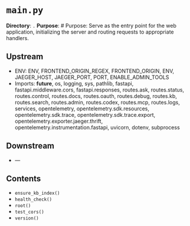 # `main.py`

**Directory**: `.`
**Purpose**: # Purpose: Serve as the entry point for the web application, initializing the server and routing requests to appropriate handlers.

## Upstream
- ENV: ENV, FRONTEND_ORIGIN_REGEX, FRONTEND_ORIGIN, ENV, JAEGER_HOST, JAEGER_PORT, PORT, ENABLE_ADMIN_TOOLS
- Imports: __future__, os, logging, sys, pathlib, fastapi, fastapi.middleware.cors, fastapi.responses, routes.ask, routes.status, routes.control, routes.docs, routes.oauth, routes.debug, routes.kb, routes.search, routes.admin, routes.codex, routes.mcp, routes.logs, services, opentelemetry, opentelemetry.sdk.resources, opentelemetry.sdk.trace, opentelemetry.sdk.trace.export, opentelemetry.exporter.jaeger.thrift, opentelemetry.instrumentation.fastapi, uvicorn, dotenv, subprocess

## Downstream
- —

## Contents
- `ensure_kb_index()`
- `health_check()`
- `root()`
- `test_cors()`
- `version()`